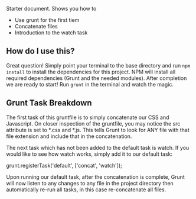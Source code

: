 Starter document. Shows you how to

* Use grunt for the first tiem
* Concatenate files
* Introduction to the watch task

## How do I use this?
Great question! Simply point your terminal to the base directory and run `npm install` to install the
dependencies for this project. NPM will install all required dependencies (Grunt and the needed modules).
After completion we are ready to start! Run `grunt` in the terminal and watch the magic.

## Grunt Task Breakdown
The first task of this gruntfile is to simply concatenate our CSS and Javascript. On closer inspection of
the gruntfile, you may notice the src attribute is set to *.css and *.js. This tells Grunt to look for ANY
file with that file extension and include that in the concatenation.

The next task which has not been added to the default task is watch. If you would like to see how watch works,
simply add it to our default task:

grunt.registerTask('default', ['concat', 'watch']);

Upon running our default task, after the concatenation is complete, Grunt will now listen to any changes to
any file in the project directory then automatically re-run all tasks, in this case re-concatenate all files.